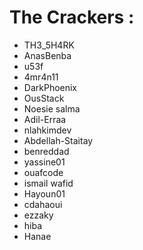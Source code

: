 # The Crackers :
<!--- YOUR USERNAME HERE	-->
- TH3_5H4RK
- AnasBenba
- u53f 
- 4mr4n11
- DarkPhoenix
- OusStack
- Noesie salma
- Adil-Erraa
- nlahkimdev
- Abdellah-Staitay
- benreddad
- yassine01
- ouafcode
- ismail wafid
- Hayoun01
- cdahaoui
- ezzaky
- hiba
- Hanae

<!--- DON'T TOUCH THIS PLZ -->
#

